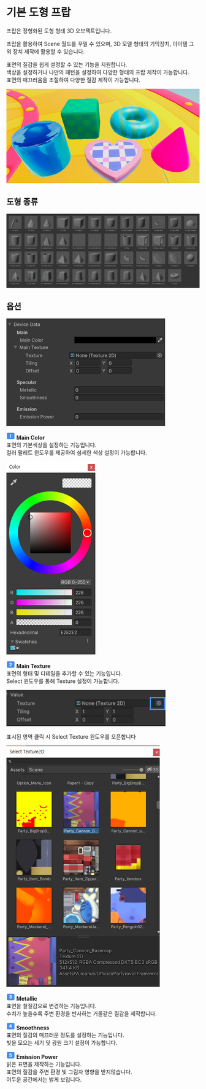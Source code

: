 # 기본 도형 프랍

프랍은 정형화된 도형 형태 3D 오브젝트입니다.    

프랍을 활용하여 Scene 월드를 꾸밀 수 있으며, 3D 모델 형태의 기믹장치, 아이템 그 외 장치 제작에 활용할 수 있습니다.    

표면의 질감을 쉽게 설정할 수 있는 기능을 지원합니다.    
색상을 설정하거나 나만의 패턴을 설정하여 다양한 형태의 프랍 제작이 가능합니다.  
표면의 매끄러움을 조절하여 다양한 질감 제작이 가능합니다.

![Prop-01](Images/Prop-01.png)

## 도형 종류 

![Prop-DefaultShape](Images/Prop-DefaultShape.png)  



## 옵션
![Prop-Default-01](Images/Prop-Default-01.png) 


![guidenum_01](../../media/image/guidenum_01.png) **Main Color**   
표면의 기본색상을 설정하는 기능입니다.   
컬러 팔레트 윈도우를 제공하여 섬세한 색상 설정이 가능합니다.     

![Prop-Color-01](Images/Prop-Color-01.png)

![guidenum_02](../../media/image/guidenum_02.png) **Main Texture**   
표면의 형태 및 디테일을 추가할 수 있는 기능입니다.  
Select 윈도우를 통해 Texture 설정이 가능합니다.      

![Prop-Texture-02](Images/Prop-Texture-02.png)  

표시된 영역 클릭 시 Select Texture 윈도우를 오픈합니다  

![Prop-Texture-01](Images/Prop-Texture-01.png)


![guidenum_03.png](../../media/image/guidenum_03.png)  **Metallic**  
표면을 철질감으로 변경하는 기능입니다.  
수치가 높을수록 주변 환경을 반사하는 거울같은 질감을 제작합니다.  

![guidenum_04.png](../../media/image/guidenum_04.png) **Smoothness**  
 표면의 질감의 매끄러운 정도를 설정하는 기능입니다.   
 빛을 모으는 세기 및 광원 크기 설정이 가능합니다.


![guidenum_05](../../media/image/guidenum_05.png) **Emission Power**  
밝은 표면을 제작하는 기능입니다.  
표면의 질감을 주변 환경 빛 그림자 영향을 받지않습니다.   
어두운 공간에서는 밝게 보입니다.  




